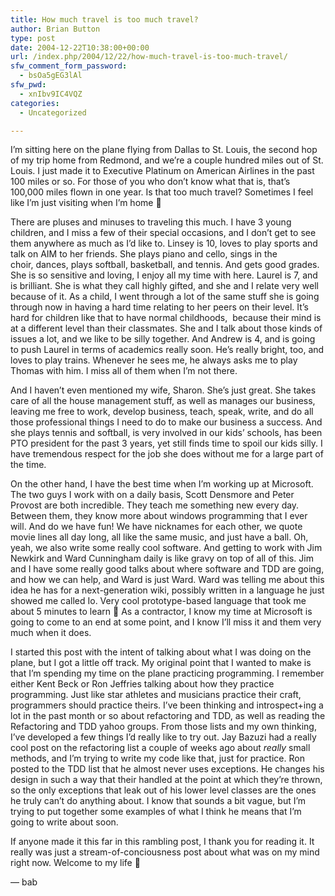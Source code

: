 ```yaml
---
title: How much travel is too much travel?
author: Brian Button
type: post
date: 2004-12-22T10:38:00+00:00
url: /index.php/2004/12/22/how-much-travel-is-too-much-travel/
sfw_comment_form_password:
  - bsOa5gEG3lAl
sfw_pwd:
  - xnIbv9IC4VQZ
categories:
  - Uncategorized

---
```

I&rsquo;m sitting here on the plane flying from Dallas to St. Louis, the second hop of my trip home from Redmond, and we&rsquo;re a couple hundred miles out of St. Louis. I just made it to Executive Platinum on American Airlines in the past 100 miles or so. For those of you who don&rsquo;t know what that is, that&rsquo;s 100,000 miles flown in one year. Is that too much travel? Sometimes I feel like I&rsquo;m just visiting when I&rsquo;m home 🙁

There are pluses and minuses to traveling this much. I have 3 young children, and I miss a few of their special occasions, and I don&rsquo;t get to see them anywhere as much as I&rsquo;d like to. Linsey is 10, loves to play sports and talk on AIM to her friends. She plays piano and cello, sings in the choir,&nbsp;dances, plays softball, basketball, and tennis. And gets good grades. She is so sensitive and loving, I enjoy all my time with here. Laurel is 7, and is brilliant. She is what they call highly gifted, and she and I relate very well because of it. As a child, I went through a lot of the same stuff she is going through now in having a hard time relating to her peers on their level. It&rsquo;s hard for children like that to have normal childhoods,&nbsp; because their mind is at a different level than their classmates. She and I talk about those kinds of issues a lot, and we like to be silly together. And Andrew is 4, and is going to push Laurel in terms of academics really soon. He&rsquo;s really bright, too, and loves to play trains. Whenever he sees me, he always asks me to play Thomas with him. I miss all of them when I&rsquo;m not there.

And I haven&rsquo;t even mentioned my wife, Sharon. She&rsquo;s just great. She takes care of all the house management stuff, as well as manages our business, leaving me free to work, develop business, teach, speak, write, and do all those professional things I need to do to make our business a success. And she plays tennis and softball, is very involved in our kids&rsquo; schools, has been PTO president for the past 3 years, yet still finds time to spoil our kids silly. I have tremendous respect for the job she does without me for a large part of the time.

On the other hand, I have the best time when I&rsquo;m working up at Microsoft. The two guys I work with on a daily basis, Scott Densmore and Peter Provost are both incredible. They teach me something new every day. Between them, they know more about windows programming that I ever will. And do we have fun! We have nicknames for each other, we quote movie lines all day long, all like the same music, and just have a ball. Oh, yeah, we also write some really cool software. And getting to work with Jim Newkirk and Ward Cunningham daily is like gravy on top of all of this. Jim and I have some really good talks about where software and TDD are going, and how we can help, and Ward is just Ward. Ward was telling me about this idea he has for a next-generation wiki, possibly written in a language he just showed me called Io. Very cool prototype-based language that took me about 5 minutes to learn 🙂 As a contractor, I know my time at Microsoft is going to come to an end at some point, and I know I&rsquo;ll miss it and them very much when it does.

I started this post with the intent of talking about what I was doing on the plane, but I got a little off track. My original point that I wanted to make is that I&rsquo;m spending my time on the plane practicing programming. I remember either Kent Beck or Ron Jeffries talking about how they practice programming. Just like star athletes and musicians practice their craft, programmers should practice theirs. I&rsquo;ve been thinking and introspect+ing a lot in the past month or so about refactoring and TDD, as well as reading the Refactoring and TDD yahoo groups. From those lists and my own thinking, I&rsquo;ve developed a few things I&rsquo;d really like to try out. Jay Bazuzi had a really cool post on the refactoring list a couple of weeks ago about _really_ small methods, and I&rsquo;m trying to write my code like that, just for practice. Ron posted to the TDD list that he almost never uses exceptions. He changes his design in such a way that their handled at the point at which they&rsquo;re thrown, so the only exceptions that leak out of his lower level classes are the ones he truly can&rsquo;t do anything about. I know that sounds a bit vague, but I&rsquo;m trying to put together some examples of what I think he means that I&rsquo;m going to write about soon.

If anyone made it this far in this rambling post, I thank you for reading it. It really was just a stream-of-conciousness post about what was on my mind right now. Welcome to my life 🙂

&mdash; bab

&nbsp;